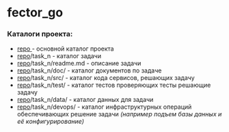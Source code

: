 # fector_go


### Каталоги проекта:

- [repo ](https://github.com/mudor-mt-dm/fector_go) - основной каталог проекта
- [repo](https://github.com/mudor-mt-dm/fector_go)/task_n - каталог задачи
- [repo](https://github.com/mudor-mt-dm/fector_go)/task_n/readme.md - описание задачи
- [repo](https://github.com/mudor-mt-dm/fector_go)/task_n/doc/ - каталог документов по задаче
- [repo](https://github.com/mudor-mt-dm/fector_go)/task_n/src/ - каталог кода сервисов, решающих задачу
- [repo](https://github.com/mudor-mt-dm/fector_go)/task_n/test/ - каталог тестов проверяющих тесты решающие задачу
- [repo](https://github.com/mudor-mt-dm/fector_go)/task_n/data/ -  каталог данных для задачи
- [repo](https://github.com/mudor-mt-dm/fector_go)/task_n/devops/ - каталог инфраструктурных операций обеспечивающих решение задачи _(например подъем базы данных и её конфигурирование)_
